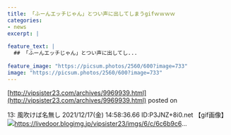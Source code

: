 ```yaml
---
title: 「ふーんエッチじゃん」とつい声に出してしまうgifｗｗｗｗ
categories:
- news
excerpt: |
  
feature_text: |
  ## 「ふーんエッチじゃん」とつい声に出してし...
  
feature_image: "https://picsum.photos/2560/600?image=733"
image: "https://picsum.photos/2560/600?image=733"
---
```


[http://vipsister23.com/archives/9969939.html](http://vipsister23.com/archives/9969939.html)
posted on 

<!--more-->

13: 風吹けば名無し 2021/12/17(金) 14:58:36.66 ID:P3JNZ+8i0.net 【gif画像】![](https://livedoor.blogimg.jp/vipsister23/imgs/1/e/1ed1fda4.gifhttps://livedoor.blogimg.jp/vipsister23/imgs/e/0/e0c105ea.gif)https://livedoor.blogimg.jp/vipsister23/imgs/6/c/6c6b9c6...
